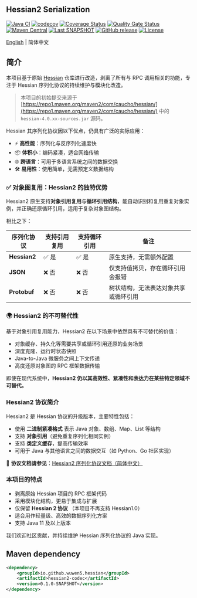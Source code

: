 ## Hessian2 Serialization

[![Java CI](https://github.com/wuwen5/hessian/actions/workflows/ci.yml/badge.svg)](https://github.com/wuwen5/hessian/actions/workflows/ci.yml)
[![codecov](https://codecov.io/gh/wuwen5/hessian/branch/main/graph/badge.svg)](https://codecov.io/gh/wuwen5/hessian)
[![Coverage Status](https://coveralls.io/repos/github/wuwen5/hessian/badge.svg?branch=main)](https://coveralls.io/github/wuwen5/hessian?branch=main)
[![Quality Gate Status](https://sonarcloud.io/api/project_badges/measure?project=wuwen5_hessian&metric=alert_status)](https://sonarcloud.io/summary/new_code?id=wuwen5_hessian)
[![Maven Central](https://maven-badges.herokuapp.com/maven-central/io.github.wuwen5.hessian/hessian/badge.svg)](https://maven-badges.herokuapp.com/maven-central/io.github.wuwen5.hessian/hessian/)
[![Last SNAPSHOT](https://img.shields.io/maven-metadata/v?metadataUrl=https%3A%2F%2Fcentral.sonatype.com%2Frepository%2Fmaven-snapshots%2Fio%2Fgithub%2Fwuwen5%2Fhessian%2Fhessian%2Fmaven-metadata.xml&label=latest%20snapshot)](https://central.sonatype.com/repository/maven-snapshots/io/github/wuwen5/hessian/hessian/maven-metadata.xml)
[![GitHub release](https://img.shields.io/github/release/wuwen5/hessian.svg)](https://github.com/wuwen5/hessian/releases)
[![License](https://img.shields.io/badge/license-Apache%202-4EB1BA.svg)](https://www.apache.org/licenses/LICENSE-2.0.html)

[English](./README.md) | 简体中文 

## 简介

本项目基于原始 [Hessian](http://hessian.caucho.com/) 仓库进行改造，剥离了所有与 RPC 调用相关的功能，专注于 Hessian 序列化协议的持续维护与模块化改造。

> 本项目的初始提交来源于 [https://repo1.maven.org/maven2/com/caucho/hessian/](https://repo1.maven.org/maven2/com/caucho/hessian/) 中的 `hessian-4.0.xx-sources.jar` 源码。

Hessian 其序列化协议因以下优点，仍具有广泛的实际应用：

* ⚡ **高性能**：序列化与反序列化速度快
* 📦 **体积小**：编码紧凑，适合网络传输
* 🌐 **跨语言**：可用于多语言系统之间的数据交换
* 🛠️ **易用性**：使用简单，无需预定义数据结构

### ✅ 对象图复用：Hessian2 的独特优势

Hessian2 原生支持**对象引用复用**与**循环引用结构**，能自动识别和复用重复对象实例，并正确还原循环引用，适用于复杂对象图结构。

相比之下：

| 序列化协议        | 支持引用复用 | 支持循环引用 | 备注                 |
| ------------ | ------ | ------ | ------------------ |
| **Hessian2** | ✅ 是    | ✅ 是    | 原生支持，无需额外配置        |
| **JSON**     | ❌ 否    | ❌ 否    | 仅支持值拷贝，存在循环引用会报错   |
| **Protobuf** | ❌ 否    | ❌ 否    | 树状结构，无法表达对象共享或循环引用 |

### 🌍 Hessian2 的不可替代性

基于对象引用复用能力，Hessian2 在以下场景中依然具有不可替代的价值：

* 对象缓存、持久化等需要共享或循环引用还原的业务场景
* 深度克隆、运行时状态快照
* Java-to-Java 微服务之间上下文传递
* 高度还原对象图的 RPC 框架数据传输

即使在现代系统中，**Hessian2 仍以其高效性、紧凑性和表达力在某些特定领域不可替代。**

### Hessian2 协议简介

Hessian2 是 Hessian 协议的升级版本，主要特性包括：

* 使用 **二进制紧凑格式** 表示 Java 对象、数组、Map、List 等结构
* 支持 **对象引用**（避免重复序列化相同实例）
* 支持 **类定义缓存**，提高传输效率
* 可用于 Java 与其他语言之间的数据交互（如 Python、Go 社区实现）

📄 **协议文档请参见**：[Hessian2 序列化协议文档（简体中文）](./docs/hessian-serialization_zh.md)

### 本项目的特点

* 剥离原始 Hessian 项目的 RPC 框架代码
* 采用模块化结构，更易于集成与扩展
* 仅保留 **Hessian 2 协议** （本项目不再支持 Hessian1.0）
* 适合用作轻量级、高效的数据序列化方案
* 支持 Java 11 及以上版本

我们欢迎社区贡献，并持续维护 Hessian 序列化协议的 Java 实现。

## Maven dependency

```xml
<dependency>
    <groupId>io.github.wuwen5.hessian</groupId>
    <artifactId>hessian2-codec</artifactId>
    <version>0.1.0-SNAPSHOT</version>
</dependency>
```
